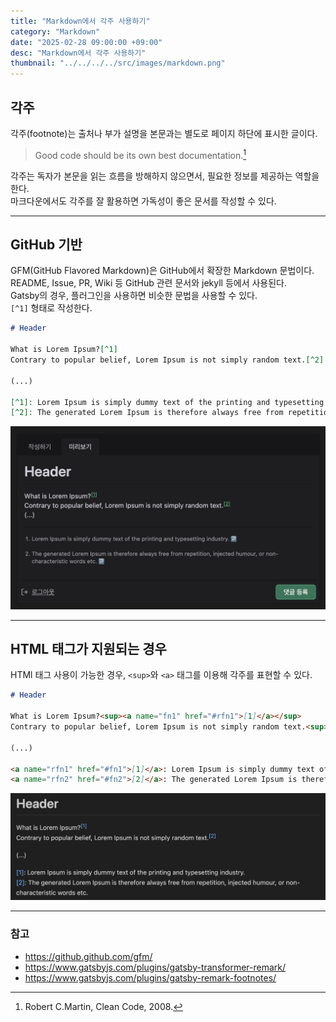 ```yaml
---
title: "Markdown에서 각주 사용하기"
category: "Markdown"
date: "2025-02-28 09:00:00 +09:00"
desc: "Markdown에서 각주 사용하기"
thumbnail: "../../../../src/images/markdown.png"
---
```


## 각주

각주(footnote)는 출처나 부가 설명을 본문과는 별도로 페이지 하단에 표시한 글이다.

> Good code should be its own best documentation.[^1]

각주는 독자가 본문을 읽는 흐름을 방해하지 않으면서, 필요한 정보를 제공하는 역할을 한다.<br>
마크다운에서도 각주를 잘 활용하면 가독성이 좋은 문서를 작성할 수 있다.

---

## GitHub 기반

GFM(GitHub Flavored Markdown)은 GitHub에서 확장한 Markdown 문법이다.<br>
README, Issue, PR, Wiki 등 GitHub 관련 문서와 jekyll 등에서 사용된다.<br>
Gatsby의 경우, 플러그인을 사용하면 비슷한 문법을 사용할 수 있다.<br>
`[^1]` 형태로 작성한다.

```markdown
# Header

What is Lorem Ipsum?[^1]
Contrary to popular belief, Lorem Ipsum is not simply random text.[^2]

(...)

[^1]: Lorem Ipsum is simply dummy text of the printing and typesetting industry.
[^2]: The generated Lorem Ipsum is therefore always free from repetition, injected humour, or non-characteristic words etc.
```

![gfm-footnotes.png](gfm-footnotes.png)

---

## HTML 태그가 지원되는 경우

HTMl 태그 사용이 가능한 경우, `<sup>`와 `<a>` 태그를 이용해 각주를 표현할 수 있다.

```markdown
# Header

What is Lorem Ipsum?<sup><a name="fn1" href="#rfn1">[1]</a></sup>
Contrary to popular belief, Lorem Ipsum is not simply random text.<sup><a name="fn2" href="#rfn2">[2]</a></sup>

(...)

<a name="rfn1" href="#fn1">[1]</a>: Lorem Ipsum is simply dummy text of the printing and typesetting industry.
<a name="rfn2" href="#fn2">[2]</a>: The generated Lorem Ipsum is therefore always free from repetition, injected humour, or non-characteristic words etc.
```

![html-footnotes.png](html-footnotes.png)

---

### 참고

- https://github.github.com/gfm/
- https://www.gatsbyjs.com/plugins/gatsby-transformer-remark/
- https://www.gatsbyjs.com/plugins/gatsby-remark-footnotes/

[^1]: Robert C.Martin, Clean Code, 2008.

